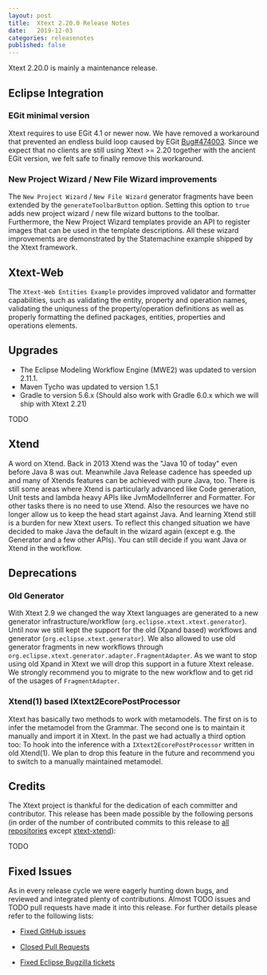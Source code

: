 ```yaml
---
layout: post
title:  Xtext 2.20.0 Release Notes
date:   2019-12-03
categories: releasenotes
published: false
---
```


Xtext 2.20.0 is mainly a maintenance release.

## Eclipse Integration

### EGit minimal version

Xtext requires to use EGit 4.1 or newer now. We have removed a workaround that prevented an endless build loop caused by EGit [Bug#474003](https://bugs.eclipse.org/bugs/show_bug.cgi?id=474003). Since we expect that no clients are still using Xtext >= 2.20 together with the ancient EGit version, we felt safe to finally remove this workaround.

### New Project Wizard / New File Wizard improvements
The `New Project Wizard` / `New File Wizard` generator fragments have been extended by the `generateToolbarButton` option. Setting this option to `true` adds new project wizard / new file wizard buttons to the toolbar. Furthermore, the New Project Wizard templates provide an API to
register images that can be used in the template descriptions. All these wizard improvements are demonstrated by the Statemachine example shipped by the Xtext framework.

## Xtext-Web
The `Xtext-Web Entities Example` provides improved validator and formatter capabilities, such as validating the entity, property and operation names, validating the uniquness of the property/operation definitions as well as properly formatting the defined packages, entities, properties and operations elements.

## Upgrades

* The Eclipse Modeling Workflow Engine (MWE2) was updated to version 2.11.1.
* Maven Tycho was updated to version 1.5.1
* Gradle to version 5.6.x (Should also work with Gradle 6.0.x which we will ship with Xtext 2.21)

TODO

## Xtend

A word on Xtend. Back in 2013 Xtend was the "Java 10 of today" even before Java 8 was out. Meanwhile Java Release cadence has speeded up and many of Xtends features can be achieved with pure Java, too. There is still some areas where Xtend is particularly advanced like Code generation, Unit tests and lambda heavy APIs like JvmModelInferrer and Formatter. For other tasks there is no need to use Xtend. Also the resources we have no longer allow us to keep the head start against Java. And learning Xtend still is a burden for new Xtext users. To reflect this changed situation we have decided to make Java the default in the wizard again (except e.g. the Generator and a few other APIs). You can still decide if you want Java or Xtend in the workflow.

## Deprecations

### Old Generator

With Xtext 2.9 we changed the way Xtext languages are generated to a new generator infrastructure/workflow (`org.eclipse.xtext.xtext.generator`). Until now we still kept the support for the old (Xpand based) workflows and generator (`org.eclipse.xtext.generator`). We also allowed to use old generator fragments in new workflows through `org.eclipse.xtext.generator.adapter.FragmentAdapter`. As we want to stop using old Xpand in Xtext we will drop this support in a future Xtext release. We strongly recommend you to migrate to the new workflow and to get rid of the usages of `FragmentAdapter`.

### Xtend(1) based IXtext2EcorePostProcessor

Xtext has basically two methods to work with metamodels. The first on is to infer the metamodel from the Grammar. The second one is to maintain it manually and import it in Xtext. In the past we had actually a third option too: To hook into the inference with a `IXtext2EcorePostProcessor` written in old Xtend(1). We plan to drop this feature in the future and recommend you to switch to a manually maintained metamodel.

## Credits

The Xtext project is thankful for the dedication of each committer and contributor. This release has been made possible by the following persons (in order of the number of contributed commits to this release to [all repositories](https://github.com/eclipse/xtext#repositories) except [xtext-xtend](https://github.com/eclipse/xtext-xtend)):

TODO

## Fixed Issues

As in every release cycle we were eagerly hunting down bugs, and reviewed and integrated plenty of contributions. Almost TODO issues and TODO pull requests have made it into this release. For further details please refer to the following lists:

* [Fixed GitHub issues](https://github.com/search?utf8=%E2%9C%93&q=is%3Aissue+milestone%3ARelease_2.20+is%3Aclosed+repo%3Aeclipse%2Fxtext+repo%3Aeclipse%2Fxtext-core+repo%3Aeclipse%2Fxtext-lib+repo%3Aeclipse%2Fxtext-extras+repo%3Aeclipse%2Fxtext-eclipse+repo%3Aeclipse%2Fxtext-idea+repo%3Aeclipse%2Fxtext-web+repo%3Aeclipse%2Fxtext-maven+repo%3Aeclipse%2Fxtext-xtend&type=Issues&ref=searchresults)

* [Closed Pull Requests](https://github.com/search?utf8=%E2%9C%93&q=is%3Apr+milestone%3ARelease_2.20+is%3Aclosed+repo%3Aeclipse%2Fxtext+repo%3Aeclipse%2Fxtext-core+repo%3Aeclipse%2Fxtext-lib+repo%3Aeclipse%2Fxtext-extras+repo%3Aeclipse%2Fxtext-eclipse+repo%3Aeclipse%2Fxtext-idea+repo%3Aeclipse%2Fxtext-web+repo%3Aeclipse%2Fxtext-maven+repo%3Aeclipse%2Fxtext-xtend&type=Issues&ref=searchresults)

* [Fixed Eclipse Bugzilla tickets](https://bugs.eclipse.org/bugs/buglist.cgi?bug_status=RESOLVED&bug_status=VERIFIED&bug_status=CLOSED&classification=Modeling&classification=Tools&columnlist=product%2Ccomponent%2Cassigned_to%2Cbug_status%2Cresolution%2Cshort_desc%2Cchangeddate%2Ckeywords&f0=OP&f1=OP&f3=CP&f4=CP&known_name=Xtext%202.20&list_id=16618269&product=TMF&product=Xtend&query_based_on=Xtext%202.20&query_format=advanced&status_whiteboard=v2.20&status_whiteboard_type=allwordssubstr)
